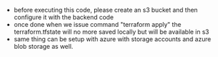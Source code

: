 - before executing this code, please create an s3 bucket and then configure it with the backend code
- once done when we issue command "terraform apply" the terraform.tfstate will no more saved locally but will be available in s3
- same thing can be setup with azure with storage accounts and azure blob storage as well.